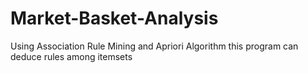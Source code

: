 # Market-Basket-Analysis
Using Association Rule Mining and Apriori Algorithm this program can deduce rules among itemsets
